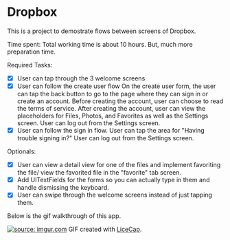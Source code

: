 # Dropbox
This is a project to demostrate flows between screens of Dropbox.

Time spent: Total working time is about 10 hours. But, much more preparation time.

Required Tasks:
* [x] User can tap through the 3 welcome screens
* [x] User can follow the create user flow
  On the create user form, the user can tap the back button to go to the page where they can sign in or create an account.
  Before creating the account, user can choose to read the terms of service.
  After creating the account, user can view the placeholders for Files, Photos, and Favorites as well as the Settings screen.
  User can log out from the Settings screen.
* [x] User can follow the sign in flow.
  User can tap the area for "Having trouble signing in?"
  User can log out from the Settings screen.
  
Optionals:
* [x] User can view a detail view for one of the files and implement favoriting the file/ view the favorited file in the "favorite" tab screen.
* [x] Add UITextFields for the forms so you can actually type in them and handle dismissing the keyboard.
* [x] User can swipe through the welcome screens instead of just tapping them.

Below is the gif walkthrough of this app.

<a href="http://imgur.com/xO5l8e9"><img src="http://imgur.com/xO5l8e9.gif" title="source: imgur.com" /></a>
GIF created with [LiceCap](http://www.cockos.com/licecap/).
